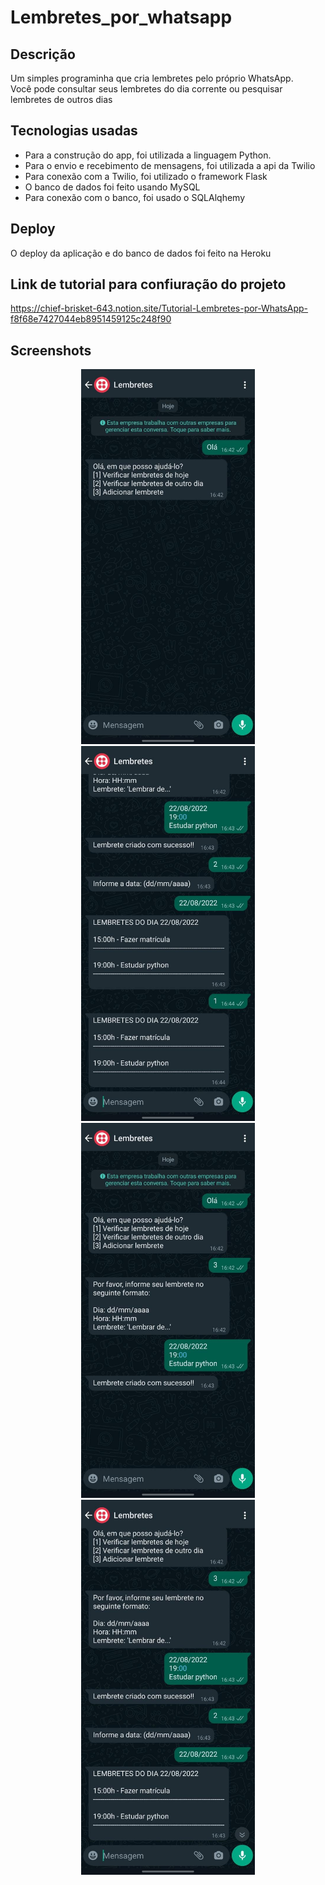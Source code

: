 # Lembretes_por_whatsapp

## Descrição

Um simples programinha que cria lembretes pelo próprio WhatsApp.
<br/>
Você pode consultar seus lembretes do dia corrente ou pesquisar lembretes de outros dias

## Tecnologias usadas

* Para a construção do app, foi utilizada a linguagem Python.
* Para o envio e recebimento de mensagens, foi utilizada a api da Twilio
* Para conexão com a Twilio, foi utilizado o framework Flask
* O banco de dados foi feito usando MySQL
* Para conexão com o banco, foi usado o SQLAlqhemy

## Deploy

O deploy da aplicação e do banco de dados foi feito na Heroku

## Link de tutorial para confiuração do projeto

https://chief-brisket-643.notion.site/Tutorial-Lembretes-por-WhatsApp-f8f68e7427044eb8951459125c248f90

## Screenshots

<div align="center">
  <img src="https://github.com/LucasMtss/Lembretes_por_whatsapp/blob/main/screenshots/screenshot-saudacao.jpeg" height="600px"/>
  <img src="https://github.com/LucasMtss/Lembretes_por_whatsapp/blob/main/screenshots/screenshot-lembretes-do-dia.jpeg" height="600px"/>
</div>

<div align="center">
  <img src="https://github.com/LucasMtss/Lembretes_por_whatsapp/blob/main/screenshots/screenshot-salvar-lembrete.jpeg" height="600px"/>
  <img src="https://github.com/LucasMtss/Lembretes_por_whatsapp/blob/main/screenshots/screenshot-pesquisar-dia.jpeg" height="600px"/>
</div>


